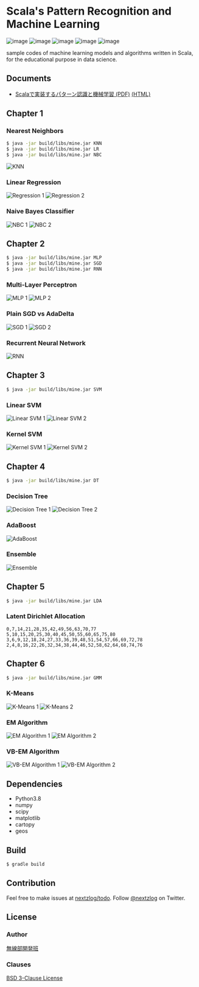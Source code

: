 Scala's Pattern Recognition and Machine Learning
====

![image](https://img.shields.io/badge/Gradle-7-red.svg)
![image](https://img.shields.io/badge/Java-SE13-red.svg)
![image](https://img.shields.io/badge/Python-3.8-red.svg)
![image](https://img.shields.io/badge/Scala-3.0-orange.svg)
![image](https://img.shields.io/badge/license-BSD%203--Clause-darkblue.svg)

sample codes of machine learning models and algorithms written in Scala, for the educational purpose in data science.

## Documents

- [Scalaで実装するパターン認識と機械学習 (PDF)](https://nextzlog.dev/mine.pdf) [(HTML)](https://nextzlog.dev/mine.html)

## Chapter 1

### Nearest Neighbors

```sh
$ java -jar build/libs/mine.jar KNN
$ java -jar build/libs/mine.jar LR
$ java -jar build/libs/mine.jar NBC
```

![KNN](images/knn.class.svg)

### Linear Regression

![Regression 1](images/lbf.power.svg)
![Regression 2](images/lbf.gauss.svg)

### Naive Bayes Classifier

![NBC 1](images/nbc.jmap2.svg)
![NBC 2](images/nbc.jmap8.svg)

## Chapter 2

```sh
$ java -jar build/libs/mine.jar MLP
$ java -jar build/libs/mine.jar SGD
$ java -jar build/libs/mine.jar RNN
```

### Multi-Layer Perceptron

![MLP 1](images/mlp.class.svg)
![MLP 2](images/mlp.const.svg)

### Plain SGD vs AdaDelta

![SGD 1](images/sgd.avoid.svg)
![SGD 2](images/sgd.speed.svg)

### Recurrent Neural Network

![RNN](images/rnn.phase.svg)

## Chapter 3

```sh
$ java -jar build/libs/mine.jar SVM
```

### Linear SVM

![Linear SVM 1](images/svm.line1.svg)
![Linear SVM 2](images/svm.line2.svg)

### Kernel SVM

![Kernel SVM 1](images/svm.kern1.svg)
![Kernel SVM 2](images/svm.kern2.svg)

## Chapter 4

```sh
$ java -jar build/libs/mine.jar DT
```

### Decision Tree

![Decision Tree 1](images/id3.plain.svg)
![Decision Tree 2](images/id3.prune.svg)

### AdaBoost

![AdaBoost](images/id3.ada50.svg)

### Ensemble

![Ensemble](images/id3.bag50.svg)

## Chapter 5

```sh
$ java -jar build/libs/mine.jar LDA
```

### Latent Dirichlet Allocation

```
0,7,14,21,28,35,42,49,56,63,70,77
5,10,15,20,25,30,40,45,50,55,60,65,75,80
3,6,9,12,18,24,27,33,36,39,48,51,54,57,66,69,72,78
2,4,8,16,22,26,32,34,38,44,46,52,58,62,64,68,74,76
```

## Chapter 6

```sh
$ java -jar build/libs/mine.jar GMM
```

### K-Means

![K-Means 1](images/gmm.km.k2.svg)
![K-Means 2](images/gmm.km.k3.svg)

### EM Algorithm

![EM Algorithm 1](images/gmm.em.k2.svg)
![EM Algorithm 2](images/gmm.em.k3.svg)

### VB-EM Algorithm

![VB-EM Algorithm 1](images/gmm.vb.k2.svg)
![VB-EM Algorithm 2](images/gmm.vb.k3.svg)

## Dependencies

- Python3.8
- numpy
- scipy
- matplotlib
- cartopy
- geos

## Build

```sh
$ gradle build
```

## Contribution

Feel free to make issues at [nextzlog/todo](https://github.com/nextzlog/todo).
Follow [@nextzlog](https://twitter.com/nextzlog) on Twitter.

## License

### Author

[無線部開発班](https://nextzlog.dev)

### Clauses

[BSD 3-Clause License](LICENSE.md)
